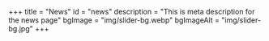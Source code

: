 +++
title = "News"
id = "news"
description = "This is meta description for the news page"
bgImage = "img/slider-bg.webp"
bgImageAlt = "img/slider-bg.jpg"
+++
